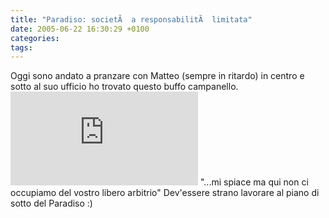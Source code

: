 ```yaml
---
title: "Paradiso: societÃ  a responsabilitÃ  limitata"
date: 2005-06-22 16:30:29 +0100
categories: 
tags: 
---
```


Oggi sono andato a pranzare con Matteo (sempre in ritardo) in centro e sotto al suo ufficio ho trovato questo buffo campanello. [![Campanello Heaven s.r.l.](http://zatoichi.homeip.net/~brain/gallery2/main.php?g2_view=core.DownloadItem&g2_itemId=6642&g2_serialNumber=2)](http://zatoichi.homeip.net/~brain/gallery2/main.php?g2_view=core.ShowItem&g2_itemId=6641) "...mi spiace ma qui non ci occupiamo del vostro libero arbitrio" Dev'essere strano lavorare al piano di sotto del Paradiso :)


